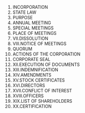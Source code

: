   

1. INCORPORATION
2. STATE LAW
3. PURPOSE
4. ANNUAL MEETING
5. SPECIAL MEETINGS
6. PLACE OF MEETINGS
7. VII.DISSOLUTION
8. VIII.NOTICE OF MEETINGS
9. QUORUM
10. ACTIONS OF THE CORPORATION
11. CORPORATE SEAL
12. XII.EXECUTION OF DOCUMENTS
13. XIII.INDEMNIFICATION
14. XIV.AMENDMENTS
15. XV.STOCK CERTIFICATES
16. XVI.DIRECTORS
17. XVII.CONFLICT OF INTEREST
18. XVIII.OFFICERS
19. XIX.LIST OF SHAREHOLDERS
20. XX.CERTIFICATION